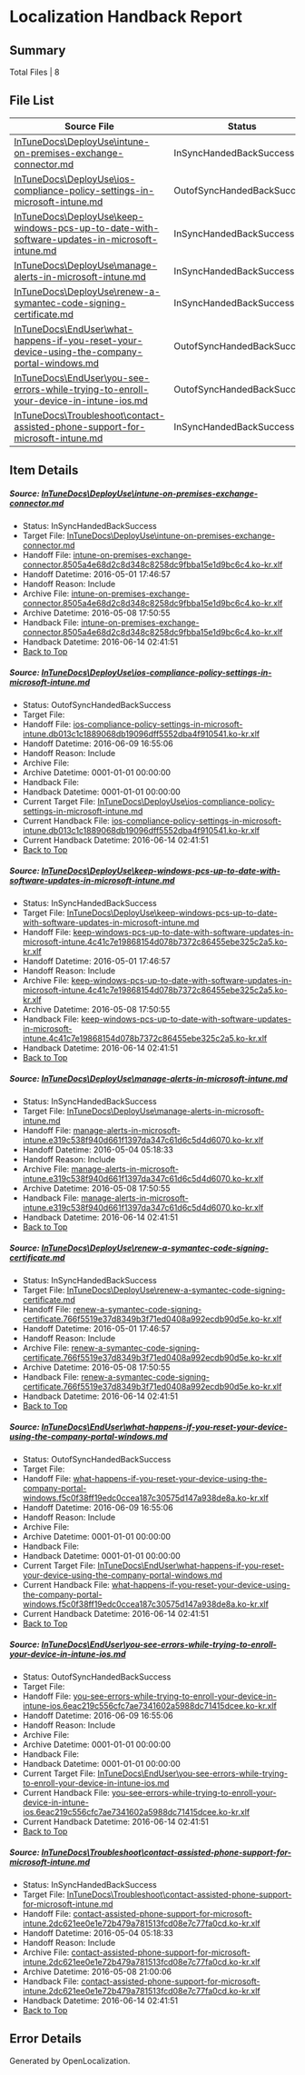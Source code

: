 # <a name='report-top'></a> Localization Handback Report

## Summary
 Total Files | 8

## File List
 Source File | Status | Details 
 ----------- | ------ | ------- 
 [InTuneDocs\DeployUse\intune-on-premises-exchange-connector.md](https://github.com/Microsoft/IntuneDocs-pr/blob/6951ccdb0e37489217ef939f0cbf6fc1133a6d3c/InTuneDocs/DeployUse/intune-on-premises-exchange-connector.md) | InSyncHandedBackSuccess | [Details](#892ca1e2260372487e94350cd919fddde897160c56)
 [InTuneDocs\DeployUse\ios-compliance-policy-settings-in-microsoft-intune.md](https://github.com/Microsoft/IntuneDocs-pr/blob/ded7bd6c971a9448ad6e6492ebc5e42dfcb5d76e/InTuneDocs/DeployUse/ios-compliance-policy-settings-in-microsoft-intune.md) | OutofSyncHandedBackSuccess | [Details](#fdfd6bb78e266c51dede79db433ffff648ae574958)
 [InTuneDocs\DeployUse\keep-windows-pcs-up-to-date-with-software-updates-in-microsoft-intune.md](https://github.com/Microsoft/IntuneDocs-pr/blob/779127bfd39145010f0d9b6609286aaf4dedfdc8/InTuneDocs/DeployUse/keep-windows-pcs-up-to-date-with-software-updates-in-microsoft-intune.md) | InSyncHandedBackSuccess | [Details](#04454c6d40ba17e3a479c01ceb98171c4454edcd64)
 [InTuneDocs\DeployUse\manage-alerts-in-microsoft-intune.md](https://github.com/Microsoft/IntuneDocs-pr/blob/cc64e51499908d08823429871cda91dfb0078b1e/InTuneDocs/DeployUse/manage-alerts-in-microsoft-intune.md) | InSyncHandedBackSuccess | [Details](#bd7ae595f3edd0d0a21a9941570e567b5b82b56c66)
 [InTuneDocs\DeployUse\renew-a-symantec-code-signing-certificate.md](https://github.com/Microsoft/IntuneDocs-pr/blob/779127bfd39145010f0d9b6609286aaf4dedfdc8/InTuneDocs/DeployUse/renew-a-symantec-code-signing-certificate.md) | InSyncHandedBackSuccess | [Details](#566a226c19825990c6a34bffbbd9d1cd6a242ddb226)
 [InTuneDocs\EndUser\what-happens-if-you-reset-your-device-using-the-company-portal-windows.md](https://github.com/Microsoft/IntuneDocs-pr/blob/e52ebdd62ca68f1d9226def654961075400184a8/InTuneDocs/EndUser/what-happens-if-you-reset-your-device-using-the-company-portal-windows.md) | OutofSyncHandedBackSuccess | [Details](#333cf155b2e0aee0f4c182b0a9ac8a41201dfefe461)
 [InTuneDocs\EndUser\you-see-errors-while-trying-to-enroll-your-device-in-intune-ios.md](https://github.com/Microsoft/IntuneDocs-pr/blob/e52ebdd62ca68f1d9226def654961075400184a8/InTuneDocs/EndUser/you-see-errors-while-trying-to-enroll-your-device-in-intune-ios.md) | OutofSyncHandedBackSuccess | [Details](#218360cf29a3b4c25c238ecb1aff1a13fb089b9f468)
 [InTuneDocs\Troubleshoot\contact-assisted-phone-support-for-microsoft-intune.md](https://github.com/Microsoft/IntuneDocs-pr/blob/cc64e51499908d08823429871cda91dfb0078b1e/InTuneDocs/Troubleshoot/contact-assisted-phone-support-for-microsoft-intune.md) | InSyncHandedBackSuccess | [Details](#de00d31ab32916f29a111c93b39a578f82524f801131)

## Item Details
##### <a name='892ca1e2260372487e94350cd919fddde897160c56'></a> Source: [InTuneDocs\DeployUse\intune-on-premises-exchange-connector.md](https://github.com/Microsoft/IntuneDocs-pr/blob/6951ccdb0e37489217ef939f0cbf6fc1133a6d3c/InTuneDocs/DeployUse/intune-on-premises-exchange-connector.md)
* Status: InSyncHandedBackSuccess
* Target File: [InTuneDocs\DeployUse\intune-on-premises-exchange-connector.md](https://github.com/Microsoft/IntuneDocs-pr.ko-kr/blob/e3c6f6a3b8ca366a93d9a48ca33232433351e6b0/InTuneDocs/DeployUse/intune-on-premises-exchange-connector.md)
* Handoff File: [intune-on-premises-exchange-connector.8505a4e68d2c8d348c8258dc9fbba15e1d9bc6c4.ko-kr.xlf](https://github.com/Microsoft/EM.handoff/blob/4c85c86418756844b31f65394b74954cad737b8b/ol-handoff/Microsoft/IntuneDocs-pr.ko-kr/master/intune-on-premises-exchange-connector.8505a4e68d2c8d348c8258dc9fbba15e1d9bc6c4.ko-kr.xlf)
* Handoff Datetime: 2016-05-01 17:46:57
* Handoff Reason: Include
* Archive File: [intune-on-premises-exchange-connector.8505a4e68d2c8d348c8258dc9fbba15e1d9bc6c4.ko-kr.xlf](https://github.com/Microsoft/EM.handoff/blob/58112704e09728f0a1a9af62e25e8f312563b82d/ol-handoff/Microsoft/IntuneDocs-pr.ko-kr/master/archive/intune-on-premises-exchange-connector.8505a4e68d2c8d348c8258dc9fbba15e1d9bc6c4.ko-kr.xlf)
* Archive Datetime: 2016-05-08 17:50:55
* Handback File: [intune-on-premises-exchange-connector.8505a4e68d2c8d348c8258dc9fbba15e1d9bc6c4.ko-kr.xlf](https://github.com/Microsoft/EM.handback/blob/a09c67a7435b50648a17db73e28527d35e69eb91/ol-handback/Microsoft/IntuneDocs-pr.ko-kr/master/intune-on-premises-exchange-connector.8505a4e68d2c8d348c8258dc9fbba15e1d9bc6c4.ko-kr.xlf)
* Handback Datetime: 2016-06-14 02:41:51
* [Back to Top](#report-top)

##### <a name='fdfd6bb78e266c51dede79db433ffff648ae574958'></a> Source: [InTuneDocs\DeployUse\ios-compliance-policy-settings-in-microsoft-intune.md](https://github.com/Microsoft/IntuneDocs-pr/blob/ded7bd6c971a9448ad6e6492ebc5e42dfcb5d76e/InTuneDocs/DeployUse/ios-compliance-policy-settings-in-microsoft-intune.md)
* Status: OutofSyncHandedBackSuccess
* Target File: 
* Handoff File: [ios-compliance-policy-settings-in-microsoft-intune.db013c1c1889068db19096dff5552dba4f910541.ko-kr.xlf](https://github.com/Microsoft/EM.handoff/blob/eb9fecd807738b969f43f856a82eead07c240bbd/ol-handoff/Microsoft/IntuneDocs-pr.ko-kr/master/ios-compliance-policy-settings-in-microsoft-intune.db013c1c1889068db19096dff5552dba4f910541.ko-kr.xlf)
* Handoff Datetime: 2016-06-09 16:55:06
* Handoff Reason: Include
* Archive File: 
* Archive Datetime: 0001-01-01 00:00:00
* Handback File: 
* Handback Datetime: 0001-01-01 00:00:00
* Current Target File: [InTuneDocs\DeployUse\ios-compliance-policy-settings-in-microsoft-intune.md](https://github.com/Microsoft/IntuneDocs-pr.ko-kr/blob/e3c6f6a3b8ca366a93d9a48ca33232433351e6b0/InTuneDocs/DeployUse/ios-compliance-policy-settings-in-microsoft-intune.md)
* Current Handback File: [ios-compliance-policy-settings-in-microsoft-intune.db013c1c1889068db19096dff5552dba4f910541.ko-kr.xlf](https://github.com/Microsoft/EM.handback/blob/a09c67a7435b50648a17db73e28527d35e69eb91/ol-handback/Microsoft/IntuneDocs-pr.ko-kr/master/ios-compliance-policy-settings-in-microsoft-intune.db013c1c1889068db19096dff5552dba4f910541.ko-kr.xlf)
* Current Handback Datetime: 2016-06-14 02:41:51
* [Back to Top](#report-top)

##### <a name='04454c6d40ba17e3a479c01ceb98171c4454edcd64'></a> Source: [InTuneDocs\DeployUse\keep-windows-pcs-up-to-date-with-software-updates-in-microsoft-intune.md](https://github.com/Microsoft/IntuneDocs-pr/blob/779127bfd39145010f0d9b6609286aaf4dedfdc8/InTuneDocs/DeployUse/keep-windows-pcs-up-to-date-with-software-updates-in-microsoft-intune.md)
* Status: InSyncHandedBackSuccess
* Target File: [InTuneDocs\DeployUse\keep-windows-pcs-up-to-date-with-software-updates-in-microsoft-intune.md](https://github.com/Microsoft/IntuneDocs-pr.ko-kr/blob/e3c6f6a3b8ca366a93d9a48ca33232433351e6b0/InTuneDocs/DeployUse/keep-windows-pcs-up-to-date-with-software-updates-in-microsoft-intune.md)
* Handoff File: [keep-windows-pcs-up-to-date-with-software-updates-in-microsoft-intune.4c41c7e19868154d078b7372c86455ebe325c2a5.ko-kr.xlf](https://github.com/Microsoft/EM.handoff/blob/4c85c86418756844b31f65394b74954cad737b8b/ol-handoff/Microsoft/IntuneDocs-pr.ko-kr/master/keep-windows-pcs-up-to-date-with-software-updates-in-microsoft-intune.4c41c7e19868154d078b7372c86455ebe325c2a5.ko-kr.xlf)
* Handoff Datetime: 2016-05-01 17:46:57
* Handoff Reason: Include
* Archive File: [keep-windows-pcs-up-to-date-with-software-updates-in-microsoft-intune.4c41c7e19868154d078b7372c86455ebe325c2a5.ko-kr.xlf](https://github.com/Microsoft/EM.handoff/blob/58112704e09728f0a1a9af62e25e8f312563b82d/ol-handoff/Microsoft/IntuneDocs-pr.ko-kr/master/archive/keep-windows-pcs-up-to-date-with-software-updates-in-microsoft-intune.4c41c7e19868154d078b7372c86455ebe325c2a5.ko-kr.xlf)
* Archive Datetime: 2016-05-08 17:50:55
* Handback File: [keep-windows-pcs-up-to-date-with-software-updates-in-microsoft-intune.4c41c7e19868154d078b7372c86455ebe325c2a5.ko-kr.xlf](https://github.com/Microsoft/EM.handback/blob/a09c67a7435b50648a17db73e28527d35e69eb91/ol-handback/Microsoft/IntuneDocs-pr.ko-kr/master/keep-windows-pcs-up-to-date-with-software-updates-in-microsoft-intune.4c41c7e19868154d078b7372c86455ebe325c2a5.ko-kr.xlf)
* Handback Datetime: 2016-06-14 02:41:51
* [Back to Top](#report-top)

##### <a name='bd7ae595f3edd0d0a21a9941570e567b5b82b56c66'></a> Source: [InTuneDocs\DeployUse\manage-alerts-in-microsoft-intune.md](https://github.com/Microsoft/IntuneDocs-pr/blob/cc64e51499908d08823429871cda91dfb0078b1e/InTuneDocs/DeployUse/manage-alerts-in-microsoft-intune.md)
* Status: InSyncHandedBackSuccess
* Target File: [InTuneDocs\DeployUse\manage-alerts-in-microsoft-intune.md](https://github.com/Microsoft/IntuneDocs-pr.ko-kr/blob/e3c6f6a3b8ca366a93d9a48ca33232433351e6b0/InTuneDocs/DeployUse/manage-alerts-in-microsoft-intune.md)
* Handoff File: [manage-alerts-in-microsoft-intune.e319c538f940d661f1397da347c61d6c5d4d6070.ko-kr.xlf](https://github.com/Microsoft/EM.handoff/blob/164b9eef74291b2f73465a8eb1f4b9f42a2f6ec8/ol-handoff/Microsoft/IntuneDocs-pr.ko-kr/master/manage-alerts-in-microsoft-intune.e319c538f940d661f1397da347c61d6c5d4d6070.ko-kr.xlf)
* Handoff Datetime: 2016-05-04 05:18:33
* Handoff Reason: Include
* Archive File: [manage-alerts-in-microsoft-intune.e319c538f940d661f1397da347c61d6c5d4d6070.ko-kr.xlf](https://github.com/Microsoft/EM.handoff/blob/58112704e09728f0a1a9af62e25e8f312563b82d/ol-handoff/Microsoft/IntuneDocs-pr.ko-kr/master/archive/manage-alerts-in-microsoft-intune.e319c538f940d661f1397da347c61d6c5d4d6070.ko-kr.xlf)
* Archive Datetime: 2016-05-08 17:50:55
* Handback File: [manage-alerts-in-microsoft-intune.e319c538f940d661f1397da347c61d6c5d4d6070.ko-kr.xlf](https://github.com/Microsoft/EM.handback/blob/a09c67a7435b50648a17db73e28527d35e69eb91/ol-handback/Microsoft/IntuneDocs-pr.ko-kr/master/manage-alerts-in-microsoft-intune.e319c538f940d661f1397da347c61d6c5d4d6070.ko-kr.xlf)
* Handback Datetime: 2016-06-14 02:41:51
* [Back to Top](#report-top)

##### <a name='566a226c19825990c6a34bffbbd9d1cd6a242ddb226'></a> Source: [InTuneDocs\DeployUse\renew-a-symantec-code-signing-certificate.md](https://github.com/Microsoft/IntuneDocs-pr/blob/779127bfd39145010f0d9b6609286aaf4dedfdc8/InTuneDocs/DeployUse/renew-a-symantec-code-signing-certificate.md)
* Status: InSyncHandedBackSuccess
* Target File: [InTuneDocs\DeployUse\renew-a-symantec-code-signing-certificate.md](https://github.com/Microsoft/IntuneDocs-pr.ko-kr/blob/e3c6f6a3b8ca366a93d9a48ca33232433351e6b0/InTuneDocs/DeployUse/renew-a-symantec-code-signing-certificate.md)
* Handoff File: [renew-a-symantec-code-signing-certificate.766f5519e37d8349b3f71ed0408a992ecdb90d5e.ko-kr.xlf](https://github.com/Microsoft/EM.handoff/blob/4c85c86418756844b31f65394b74954cad737b8b/ol-handoff/Microsoft/IntuneDocs-pr.ko-kr/master/renew-a-symantec-code-signing-certificate.766f5519e37d8349b3f71ed0408a992ecdb90d5e.ko-kr.xlf)
* Handoff Datetime: 2016-05-01 17:46:57
* Handoff Reason: Include
* Archive File: [renew-a-symantec-code-signing-certificate.766f5519e37d8349b3f71ed0408a992ecdb90d5e.ko-kr.xlf](https://github.com/Microsoft/EM.handoff/blob/58112704e09728f0a1a9af62e25e8f312563b82d/ol-handoff/Microsoft/IntuneDocs-pr.ko-kr/master/archive/renew-a-symantec-code-signing-certificate.766f5519e37d8349b3f71ed0408a992ecdb90d5e.ko-kr.xlf)
* Archive Datetime: 2016-05-08 17:50:55
* Handback File: [renew-a-symantec-code-signing-certificate.766f5519e37d8349b3f71ed0408a992ecdb90d5e.ko-kr.xlf](https://github.com/Microsoft/EM.handback/blob/a09c67a7435b50648a17db73e28527d35e69eb91/ol-handback/Microsoft/IntuneDocs-pr.ko-kr/master/renew-a-symantec-code-signing-certificate.766f5519e37d8349b3f71ed0408a992ecdb90d5e.ko-kr.xlf)
* Handback Datetime: 2016-06-14 02:41:51
* [Back to Top](#report-top)

##### <a name='333cf155b2e0aee0f4c182b0a9ac8a41201dfefe461'></a> Source: [InTuneDocs\EndUser\what-happens-if-you-reset-your-device-using-the-company-portal-windows.md](https://github.com/Microsoft/IntuneDocs-pr/blob/e52ebdd62ca68f1d9226def654961075400184a8/InTuneDocs/EndUser/what-happens-if-you-reset-your-device-using-the-company-portal-windows.md)
* Status: OutofSyncHandedBackSuccess
* Target File: 
* Handoff File: [what-happens-if-you-reset-your-device-using-the-company-portal-windows.f5c0f38ff19edc0ccea187c30575d147a938de8a.ko-kr.xlf](https://github.com/Microsoft/EM.handoff/blob/eb9fecd807738b969f43f856a82eead07c240bbd/ol-handoff/Microsoft/IntuneDocs-pr.ko-kr/master/what-happens-if-you-reset-your-device-using-the-company-portal-windows.f5c0f38ff19edc0ccea187c30575d147a938de8a.ko-kr.xlf)
* Handoff Datetime: 2016-06-09 16:55:06
* Handoff Reason: Include
* Archive File: 
* Archive Datetime: 0001-01-01 00:00:00
* Handback File: 
* Handback Datetime: 0001-01-01 00:00:00
* Current Target File: [InTuneDocs\EndUser\what-happens-if-you-reset-your-device-using-the-company-portal-windows.md](https://github.com/Microsoft/IntuneDocs-pr.ko-kr/blob/e3c6f6a3b8ca366a93d9a48ca33232433351e6b0/InTuneDocs/EndUser/what-happens-if-you-reset-your-device-using-the-company-portal-windows.md)
* Current Handback File: [what-happens-if-you-reset-your-device-using-the-company-portal-windows.f5c0f38ff19edc0ccea187c30575d147a938de8a.ko-kr.xlf](https://github.com/Microsoft/EM.handback/blob/a09c67a7435b50648a17db73e28527d35e69eb91/ol-handback/Microsoft/IntuneDocs-pr.ko-kr/master/what-happens-if-you-reset-your-device-using-the-company-portal-windows.f5c0f38ff19edc0ccea187c30575d147a938de8a.ko-kr.xlf)
* Current Handback Datetime: 2016-06-14 02:41:51
* [Back to Top](#report-top)

##### <a name='218360cf29a3b4c25c238ecb1aff1a13fb089b9f468'></a> Source: [InTuneDocs\EndUser\you-see-errors-while-trying-to-enroll-your-device-in-intune-ios.md](https://github.com/Microsoft/IntuneDocs-pr/blob/e52ebdd62ca68f1d9226def654961075400184a8/InTuneDocs/EndUser/you-see-errors-while-trying-to-enroll-your-device-in-intune-ios.md)
* Status: OutofSyncHandedBackSuccess
* Target File: 
* Handoff File: [you-see-errors-while-trying-to-enroll-your-device-in-intune-ios.6eac219c556cfc7ae7341602a5988dc71415dcee.ko-kr.xlf](https://github.com/Microsoft/EM.handoff/blob/eb9fecd807738b969f43f856a82eead07c240bbd/ol-handoff/Microsoft/IntuneDocs-pr.ko-kr/master/you-see-errors-while-trying-to-enroll-your-device-in-intune-ios.6eac219c556cfc7ae7341602a5988dc71415dcee.ko-kr.xlf)
* Handoff Datetime: 2016-06-09 16:55:06
* Handoff Reason: Include
* Archive File: 
* Archive Datetime: 0001-01-01 00:00:00
* Handback File: 
* Handback Datetime: 0001-01-01 00:00:00
* Current Target File: [InTuneDocs\EndUser\you-see-errors-while-trying-to-enroll-your-device-in-intune-ios.md](https://github.com/Microsoft/IntuneDocs-pr.ko-kr/blob/e3c6f6a3b8ca366a93d9a48ca33232433351e6b0/InTuneDocs/EndUser/you-see-errors-while-trying-to-enroll-your-device-in-intune-ios.md)
* Current Handback File: [you-see-errors-while-trying-to-enroll-your-device-in-intune-ios.6eac219c556cfc7ae7341602a5988dc71415dcee.ko-kr.xlf](https://github.com/Microsoft/EM.handback/blob/a09c67a7435b50648a17db73e28527d35e69eb91/ol-handback/Microsoft/IntuneDocs-pr.ko-kr/master/you-see-errors-while-trying-to-enroll-your-device-in-intune-ios.6eac219c556cfc7ae7341602a5988dc71415dcee.ko-kr.xlf)
* Current Handback Datetime: 2016-06-14 02:41:51
* [Back to Top](#report-top)

##### <a name='de00d31ab32916f29a111c93b39a578f82524f801131'></a> Source: [InTuneDocs\Troubleshoot\contact-assisted-phone-support-for-microsoft-intune.md](https://github.com/Microsoft/IntuneDocs-pr/blob/cc64e51499908d08823429871cda91dfb0078b1e/InTuneDocs/Troubleshoot/contact-assisted-phone-support-for-microsoft-intune.md)
* Status: InSyncHandedBackSuccess
* Target File: [InTuneDocs\Troubleshoot\contact-assisted-phone-support-for-microsoft-intune.md](https://github.com/Microsoft/IntuneDocs-pr.ko-kr/blob/e3c6f6a3b8ca366a93d9a48ca33232433351e6b0/InTuneDocs/Troubleshoot/contact-assisted-phone-support-for-microsoft-intune.md)
* Handoff File: [contact-assisted-phone-support-for-microsoft-intune.2dc621ee0e1e72b479a781513fcd08e7c77fa0cd.ko-kr.xlf](https://github.com/Microsoft/EM.handoff/blob/164b9eef74291b2f73465a8eb1f4b9f42a2f6ec8/ol-handoff/Microsoft/IntuneDocs-pr.ko-kr/master/contact-assisted-phone-support-for-microsoft-intune.2dc621ee0e1e72b479a781513fcd08e7c77fa0cd.ko-kr.xlf)
* Handoff Datetime: 2016-05-04 05:18:33
* Handoff Reason: Include
* Archive File: [contact-assisted-phone-support-for-microsoft-intune.2dc621ee0e1e72b479a781513fcd08e7c77fa0cd.ko-kr.xlf](https://github.com/Microsoft/EM.handoff/blob/b695f785a9e12ba666629812289646bcab5bf712/ol-handoff/Microsoft/IntuneDocs-pr.ko-kr/master/archive/contact-assisted-phone-support-for-microsoft-intune.2dc621ee0e1e72b479a781513fcd08e7c77fa0cd.ko-kr.xlf)
* Archive Datetime: 2016-05-08 21:00:06
* Handback File: [contact-assisted-phone-support-for-microsoft-intune.2dc621ee0e1e72b479a781513fcd08e7c77fa0cd.ko-kr.xlf](https://github.com/Microsoft/EM.handback/blob/a09c67a7435b50648a17db73e28527d35e69eb91/ol-handback/Microsoft/IntuneDocs-pr.ko-kr/master/contact-assisted-phone-support-for-microsoft-intune.2dc621ee0e1e72b479a781513fcd08e7c77fa0cd.ko-kr.xlf)
* Handback Datetime: 2016-06-14 02:41:51
* [Back to Top](#report-top)


## Error Details

Generated by OpenLocalization.
